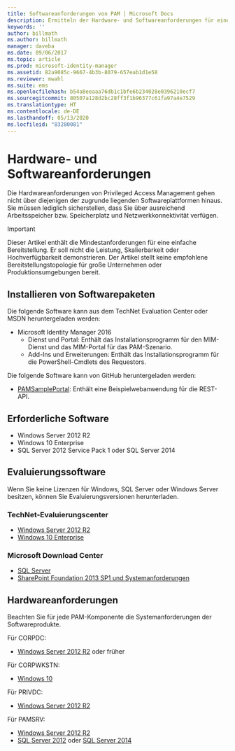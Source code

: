 ```yaml
---
title: Softwareanforderungen von PAM | Microsoft Docs
description: Ermitteln der Hardware- und Softwareanforderungen für eine erfolgreiche Bereitstellung von Privileged Access Management
keywords: ''
author: billmath
ms.author: billmath
manager: daveba
ms.date: 09/06/2017
ms.topic: article
ms.prod: microsoft-identity-manager
ms.assetid: 82a9085c-9667-4b3b-8079-657eab1d1e58
ms.reviewer: mwahl
ms.suite: ems
ms.openlocfilehash: b54a8eeaaa76db1c1bfe6b234028e0396210ecf7
ms.sourcegitcommit: 80507a128d2bc28ff3f1b96377c61fa97a4e7529
ms.translationtype: HT
ms.contentlocale: de-DE
ms.lasthandoff: 05/13/2020
ms.locfileid: "83280081"
---
```

# <a name="hardware-and-software-requirements"></a>Hardware- und Softwareanforderungen

Die Hardwareanforderungen von Privileged Access Management gehen nicht über diejenigen der zugrunde liegenden Softwareplattformen hinaus. Sie müssen lediglich sicherstellen, dass Sie über ausreichend Arbeitsspeicher bzw. Speicherplatz und Netzwerkkonnektivität verfügen.

> [!IMPORTANT]
> Dieser Artikel enthält die Mindestanforderungen für eine einfache Bereitstellung. Er soll nicht die Leistung, Skalierbarkeit oder Hochverfügbarkeit demonstrieren. Der Artikel stellt keine empfohlene Bereitstellungstopologie für große Unternehmen oder Produktionsumgebungen bereit.

## <a name="installing-from-software-packages"></a>Installieren von Softwarepaketen

Die folgende Software kann aus dem TechNet Evaluation Center oder MSDN heruntergeladen werden:

- Microsoft Identity Manager 2016
  - Dienst und Portal: Enthält das Installationsprogramm für den MIM-Dienst und das MIM-Portal für das PAM-Szenario.
  - Add-Ins und Erweiterungen: Enthält das Installationsprogramm für die PowerShell-Cmdlets des Requestors.

Die folgende Software kann von GitHub heruntergeladen werden:

- [PAMSamplePortal](https://github.com/Azure/identity-management-samples): Enthält eine Beispielwebanwendung für die REST-API.

## <a name="required-software"></a>Erforderliche Software

- Windows Server 2012 R2
- Windows 10 Enterprise
- SQL Server 2012 Service Pack 1 oder SQL Server 2014

## <a name="evaluation-software"></a>Evaluierungssoftware

Wenn Sie keine Lizenzen für Windows, SQL Server oder Windows Server besitzen, können Sie Evaluierungsversionen herunterladen.

### <a name="technet-evaluation-center"></a>TechNet-Evaluierungscenter

- [Windows Server 2012 R2](https://www.microsoft.com/evalcenter/evaluate-windows-server-2012-r2)
- [Windows 10 Enterprise](https://www.microsoft.com/evalcenter/evaluate-windows-10-enterprise)

### <a name="microsoft-download-center"></a>Microsoft Download Center

- [SQL Server](https://www.microsoft.com/sql-server/sql-server-downloads)  
- [SharePoint Foundation 2013 SP1 und Systemanforderungen](https://www.microsoft.com/download/details.aspx?id=42039)

## <a name="hardware-requirements"></a>Hardwareanforderungen

Beachten Sie für jede PAM-Komponente die Systemanforderungen der Softwareprodukte.

Für CORPDC:

- [Windows Server 2012 R2](https://technet.microsoft.com/library/dn303418.aspx) oder früher

Für CORPWKSTN:

- [Windows 10](https://technet.microsoft.com/windows/dn798752.aspx)

Für PRIVDC:

- [Windows Server 2012 R2](https://technet.microsoft.com/library/dn303418.aspx)

Für PAMSRV:

- [Windows Server 2012 R2](https://technet.microsoft.com/library/dn303418.aspx)
- [SQL Server 2012](https://msdn.microsoft.com/library/ms143506(sql.110).aspx) oder [SQL Server 2014](https://msdn.microsoft.com/library/ms143506(v=sql.120).aspx)
